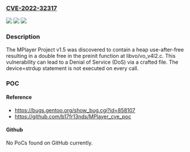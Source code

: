 ### [CVE-2022-32317](https://cve.mitre.org/cgi-bin/cvename.cgi?name=CVE-2022-32317)
![](https://img.shields.io/static/v1?label=Product&message=n%2Fa&color=blue)
![](https://img.shields.io/static/v1?label=Version&message=n%2Fa&color=blue)
![](https://img.shields.io/static/v1?label=Vulnerability&message=n%2Fa&color=brighgreen)

### Description

The MPlayer Project v1.5 was discovered to contain a heap use-after-free resulting in a double free in the preinit function at libvo/vo_v4l2.c. This vulnerability can lead to a Denial of Service (DoS) via a crafted file. The device=strdup statement is not executed on every call.

### POC

#### Reference
- https://bugs.gentoo.org/show_bug.cgi?id=858107
- https://github.com/b17fr13nds/MPlayer_cve_poc

#### Github
No PoCs found on GitHub currently.

